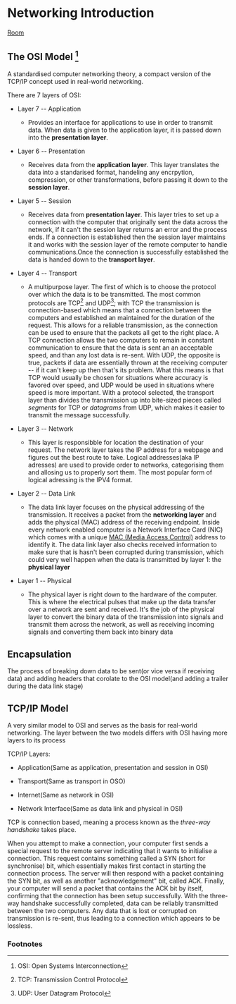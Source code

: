 # Networking Introduction

[Room](https://tryhackme.com/room/introtonetworking)

## The OSI Model [^1]

A standardised computer networking theory, a compact version of the TCP/IP concept used in real-world networking.

There are 7 layers of OSI:

- Layer 7 -- Application

  - Provides an interface for applications to use in order to transmit data. When data is given to the application layer, it is passed down into the __presentation layer__.

- Layer 6 -- Presentation

  - Receives data from the __application layer__. This layer translates the data into a standarised format, handeling any encrpytion, compression, or other transformations, before passing it down to the __session layer__.

- Layer 5 -- Session

  - Receives data from __presentation layer__. This layer tries to set up a connection with the computer that originally sent the data across the network, if it can't the session layer returns an error and the process ends. If a connection is established then the session layer maintains it and works with the session layer of the remote computer to handle communications.Once the connection is successfully established the data is handed down to the __transport layer__.

- Layer 4 -- Transport

  - A multipurpose layer. The first of which is to choose the protocol over which the data is to be transmitted. The most common protocols are TCP[^2] and UDP[^3]; with TCP the transmission is connection-based which means that a connection between the computers and established an maintained for the duration of the request. This allows for a reliable transmission, as the connection can be used to ensure that the packets all get to the right place. A TCP connection allows the two computers to remain in constant communication to ensure that the data is sent an an acceptable speed, and than any lost data is re-sent. With UDP, the opposite is true, packets if data are essentially thrown at the receiving computer -- if it can't keep up then that's its problem. What this means is that TCP would usually be chosen for situations where accuracy is favored over speed, and UDP would be used in situations where speed is more important. With a protocol selected, the transport layer than divides the transmission up into bite-sized pieces called *segments* for TCP or *datagrams* from UDP, which makes it easier to transmit the message successfully.

- Layer 3 -- Network

  - This layer is responsibble for location the destination of your request. The network layer takes the IP address for a webpage and figures out the best route to take. Logical addresses(aka IP adresses) are used to provide order to networks, categorising them and allosing us to properly sort them. The most popular form of logical adressing is the IPV4 format.

- Layer 2 -- Data Link

  - The data link layer focuses on the physical addressing of the transmission. It receives a packet from the __networking layer__ and adds the physical (MAC) address of the receiving endpoint. Inside every network enabled computer is a Network Interface Card (NIC) which comes with a unique [MAC (Media Access Control)](https://en.wikipedia.org/wiki/MAC_address) address to identify it. The data link layer also checks received information to make sure that is hasn't been corrupted during transmission, which could very well happen when the data is transmitted by layer 1: the __physical layer__

- Layer 1 -- Physical

  - The physical layer is right down to the hardware of the computer. This is where the electrical pulses that make up the data transfer over a network are sent and received. It's the job of the physical layer to convert the binary data of the transmission into signals and transmit them across the network, as well as receiving incoming signals and converting them back into binary data

## Encapsulation

The process of breaking down data to be sent(or vice versa if receiving data) and adding headers that corolate to the OSI model(and adding a trailer during the data link stage)

## TCP/IP Model

A very similar model to OSI and serves as the basis for real-world networking. The layer between the two models differs with OSI having more layers to its process

TCP/IP Layers:

- Application(Same as application, presentation and session in OSI)

- Transport(Same as transport in OSO)

- Internet(Same as network in OSI)

- Network Interface(Same as data link and physical in OSI)

TCP is connection based, meaning a process known as the *three-way handshake* takes place.

When you attempt to make a connection, your computer first sends a special request to the remote server indicating that it wants to initialise a connection. This request contains something called a SYN (short for synchronise) bit, which essentially makes first contact in starting the connection process. The server will then respond with a packet containing the SYN bit, as well as another "acknowledgement" bit, called ACK. Finally, your computer will send a packet that contains the ACK bit by itself, confirming that the connection has been setup successfully. With the three-way handshake successfully completed, data can be reliably transmitted between the two computers. Any data that is lost or corrupted on transmission is re-sent, thus leading to a connection which appears to be lossless.

### Footnotes

[^1]: OSI: Open Systems Interconnection

[^2]: TCP: Transmission Control Protocol

[^3]: UDP: User Datagram Protocol
